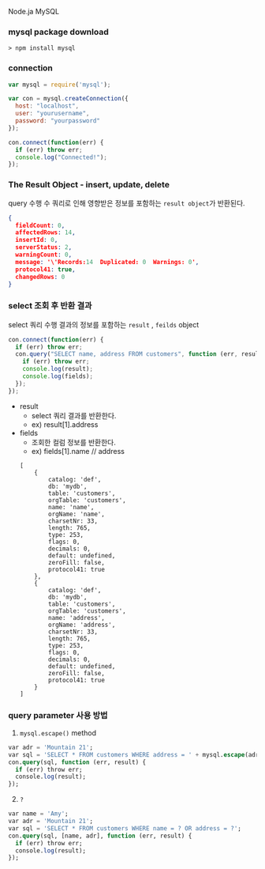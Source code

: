 Node.ja MySQL

### mysql package download
```
> npm install mysql
```

### connection 
```javascript
var mysql = require('mysql');

var con = mysql.createConnection({
  host: "localhost",
  user: "yourusername",
  password: "yourpassword"
});

con.connect(function(err) {
  if (err) throw err;
  console.log("Connected!");
});
```

### The Result Object - insert, update, delete 
query 수행 수 쿼리로 인해 영향받은 정보를 포함하는 `result object`가 반환된다.
```json
{
  fieldCount: 0,
  affectedRows: 14,
  insertId: 0,
  serverStatus: 2,
  warningCount: 0,
  message: '\'Records:14  Duplicated: 0  Warnings: 0',
  protocol41: true,
  changedRows: 0
}
```

### select 조회 후 반환 결과 
select 쿼리 수행 결과의 정보를 포함하는 `result` , `feilds` object 
```javascript
con.connect(function(err) {
  if (err) throw err;
  con.query("SELECT name, address FROM customers", function (err, result, fields) {
    if (err) throw err;
    console.log(result);
    console.log(fields);
  });
});
```
* result
    * select 쿼리 결과를 반환한다. 
    * ex) result[1].address
* fields
    * 조회한 컬럼 정보를 반환한다. 
    * ex) fields[1].name // address
    ```
    [
        {
            catalog: 'def',
            db: 'mydb',
            table: 'customers',
            orgTable: 'customers',
            name: 'name',
            orgName: 'name',
            charsetNr: 33,
            length: 765,
            type: 253,
            flags: 0,
            decimals: 0,
            default: undefined,
            zeroFill: false,
            protocol41: true
        },
        {
            catalog: 'def',
            db: 'mydb',
            table: 'customers',
            orgTable: 'customers',
            name: 'address',
            orgName: 'address',
            charsetNr: 33,
            length: 765,
            type: 253,
            flags: 0,
            decimals: 0,
            default: undefined,
            zeroFill: false,
            protocol41: true
        }
    ]
    ```


### query parameter 사용 방법
1. `mysql.escape()` method
```sql
var adr = 'Mountain 21';
var sql = 'SELECT * FROM customers WHERE address = ' + mysql.escape(adr);
con.query(sql, function (err, result) {
  if (err) throw err;
  console.log(result);
});
```

2. `?` 
```sql
var name = 'Amy';
var adr = 'Mountain 21';
var sql = 'SELECT * FROM customers WHERE name = ? OR address = ?';
con.query(sql, [name, adr], function (err, result) {
  if (err) throw err;
  console.log(result);
});
```










